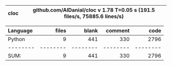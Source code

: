 cloc|github.com/AlDanial/cloc v 1.78  T=0.05 s (191.5 files/s, 75885.6 lines/s)
--- | ---

Language|files|blank|comment|code
:-------|-------:|-------:|-------:|-------:
Python|9|441|330|2796
--------|--------|--------|--------|--------
SUM:|9|441|330|2796

